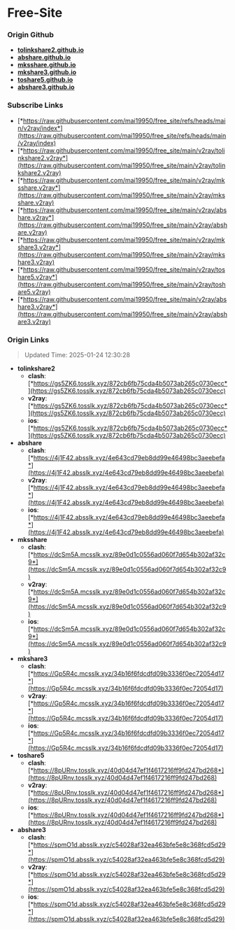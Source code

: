 # Free-Site

### Origin Github

- [**tolinkshare2.github.io**](https://github.com/tolinkshare2/tolinkshare2.github.io)
- [**abshare.github.io**](https://github.com/abshare/abshare.github.io)
- [**mksshare.github.io**](https://github.com/mksshare/mksshare.github.io)
- [**mkshare3.github.io**](https://github.com/mkshare3/mkshare3.github.io)
- [**toshare5.github.io**](https://github.com/toshare5/toshare5.github.io)
- [**abshare3.github.io**](https://github.com/abshare3/abshare3.github.io)

### Subscribe Links

- [*https://raw.githubusercontent.com/mai19950/free_site/refs/heads/main/v2ray/index*](https://raw.githubusercontent.com/mai19950/free_site/refs/heads/main/v2ray/index)
- [*https://raw.githubusercontent.com/mai19950/free_site/main/v2ray/tolinkshare2.v2ray*](https://raw.githubusercontent.com/mai19950/free_site/main/v2ray/tolinkshare2.v2ray)
- [*https://raw.githubusercontent.com/mai19950/free_site/main/v2ray/mksshare.v2ray*](https://raw.githubusercontent.com/mai19950/free_site/main/v2ray/mksshare.v2ray)
- [*https://raw.githubusercontent.com/mai19950/free_site/main/v2ray/abshare.v2ray*](https://raw.githubusercontent.com/mai19950/free_site/main/v2ray/abshare.v2ray)
- [*https://raw.githubusercontent.com/mai19950/free_site/main/v2ray/mkshare3.v2ray*](https://raw.githubusercontent.com/mai19950/free_site/main/v2ray/mkshare3.v2ray)
- [*https://raw.githubusercontent.com/mai19950/free_site/main/v2ray/toshare5.v2ray*](https://raw.githubusercontent.com/mai19950/free_site/main/v2ray/toshare5.v2ray)
- [*https://raw.githubusercontent.com/mai19950/free_site/main/v2ray/abshare3.v2ray*](https://raw.githubusercontent.com/mai19950/free_site/main/v2ray/abshare3.v2ray)

### Origin Links

> Updated Time: 2025-01-24 12:30:28

- **tolinkshare2**
  - **clash**: [*https://gs5ZK6.tosslk.xyz/872cb6fb75cda4b5073ab265c0730ecc*](https://gs5ZK6.tosslk.xyz/872cb6fb75cda4b5073ab265c0730ecc)
  - **v2ray**: [*https://gs5ZK6.tosslk.xyz/872cb6fb75cda4b5073ab265c0730ecc*](https://gs5ZK6.tosslk.xyz/872cb6fb75cda4b5073ab265c0730ecc)
  - **ios**: [*https://gs5ZK6.tosslk.xyz/872cb6fb75cda4b5073ab265c0730ecc*](https://gs5ZK6.tosslk.xyz/872cb6fb75cda4b5073ab265c0730ecc)
- **abshare**
  - **clash**: [*https://4j1F42.absslk.xyz/4e643cd79eb8dd99e46498bc3aeebefa*](https://4j1F42.absslk.xyz/4e643cd79eb8dd99e46498bc3aeebefa)
  - **v2ray**: [*https://4j1F42.absslk.xyz/4e643cd79eb8dd99e46498bc3aeebefa*](https://4j1F42.absslk.xyz/4e643cd79eb8dd99e46498bc3aeebefa)
  - **ios**: [*https://4j1F42.absslk.xyz/4e643cd79eb8dd99e46498bc3aeebefa*](https://4j1F42.absslk.xyz/4e643cd79eb8dd99e46498bc3aeebefa)
- **mksshare**
  - **clash**: [*https://dcSm5A.mcsslk.xyz/89e0d1c0556ad060f7d654b302af32c9*](https://dcSm5A.mcsslk.xyz/89e0d1c0556ad060f7d654b302af32c9)
  - **v2ray**: [*https://dcSm5A.mcsslk.xyz/89e0d1c0556ad060f7d654b302af32c9*](https://dcSm5A.mcsslk.xyz/89e0d1c0556ad060f7d654b302af32c9)
  - **ios**: [*https://dcSm5A.mcsslk.xyz/89e0d1c0556ad060f7d654b302af32c9*](https://dcSm5A.mcsslk.xyz/89e0d1c0556ad060f7d654b302af32c9)
- **mkshare3**
  - **clash**: [*https://Gp5R4c.mcsslk.xyz/34b16f6fdcdfd09b3336f0ec72054d17*](https://Gp5R4c.mcsslk.xyz/34b16f6fdcdfd09b3336f0ec72054d17)
  - **v2ray**: [*https://Gp5R4c.mcsslk.xyz/34b16f6fdcdfd09b3336f0ec72054d17*](https://Gp5R4c.mcsslk.xyz/34b16f6fdcdfd09b3336f0ec72054d17)
  - **ios**: [*https://Gp5R4c.mcsslk.xyz/34b16f6fdcdfd09b3336f0ec72054d17*](https://Gp5R4c.mcsslk.xyz/34b16f6fdcdfd09b3336f0ec72054d17)
- **toshare5**
  - **clash**: [*https://8pURnv.tosslk.xyz/40d04d47ef1f4617216ff9fd247bd268*](https://8pURnv.tosslk.xyz/40d04d47ef1f4617216ff9fd247bd268)
  - **v2ray**: [*https://8pURnv.tosslk.xyz/40d04d47ef1f4617216ff9fd247bd268*](https://8pURnv.tosslk.xyz/40d04d47ef1f4617216ff9fd247bd268)
  - **ios**: [*https://8pURnv.tosslk.xyz/40d04d47ef1f4617216ff9fd247bd268*](https://8pURnv.tosslk.xyz/40d04d47ef1f4617216ff9fd247bd268)
- **abshare3**
  - **clash**: [*https://spmO1d.absslk.xyz/c54028af32ea463bfe5e8c368fcd5d29*](https://spmO1d.absslk.xyz/c54028af32ea463bfe5e8c368fcd5d29)
  - **v2ray**: [*https://spmO1d.absslk.xyz/c54028af32ea463bfe5e8c368fcd5d29*](https://spmO1d.absslk.xyz/c54028af32ea463bfe5e8c368fcd5d29)
  - **ios**: [*https://spmO1d.absslk.xyz/c54028af32ea463bfe5e8c368fcd5d29*](https://spmO1d.absslk.xyz/c54028af32ea463bfe5e8c368fcd5d29)
